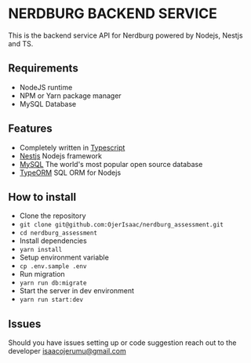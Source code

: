 # NERDBURG BACKEND SERVICE
This is the backend service API for Nerdburg powered by Nodejs, Nestjs and TS.

## Requirements
- NodeJS runtime
- NPM or Yarn package manager
- MySQL Database

## Features
- Completely written in [Typescript](https://typescriptlang.org/)
- [Nestjs](https://github.com/nestjs/nest) Nodejs framework
- [MySQL](https://dev.mysql.com/doc/) The world's most popular open source database
- [TypeORM](https://typeorm.io/) SQL ORM for Nodejs

## How to install
- Clone the repository
- `git clone git@github.com:OjerIsaac/nerdburg_assessment.git`
- `cd nerdburg_assessment`
- Install dependencies
- `yarn install`
- Setup environment variable
- `cp .env.sample .env`
- Run migration
- `yarn run db:migrate`
- Start the server in dev environment
- `yarn run start:dev`

## Issues
Should you have issues setting up or code suggestion reach out to the developer [isaacojerumu@gmail.com](mailto:isaacojerumu@gmail.com)